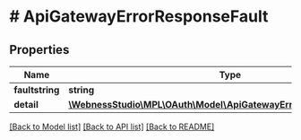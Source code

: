 # # ApiGatewayErrorResponseFault

## Properties

Name | Type | Description | Notes
------------ | ------------- | ------------- | -------------
**faultstring** | **string** |  | [optional]
**detail** | [**\WebnessStudio\MPL\OAuth\Model\ApiGatewayErrorResponseFaultDetail**](ApiGatewayErrorResponseFaultDetail.md) |  | [optional]

[[Back to Model list]](../../README.md#models) [[Back to API list]](../../README.md#endpoints) [[Back to README]](../../README.md)
